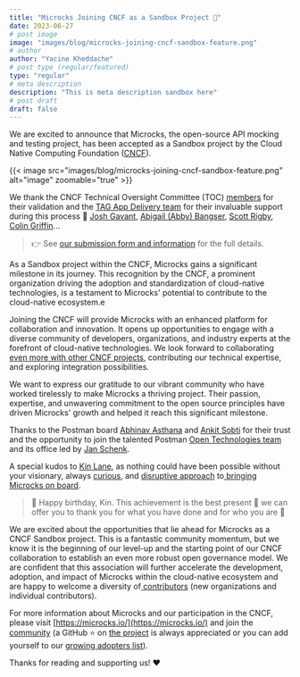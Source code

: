 ```yaml
---
title: "Microcks Joining CNCF as a Sandbox Project 🎉"
date: 2023-06-27
# post image
image: "images/blog/microcks-joining-cncf-sandbox-feature.png"
# author
author: "Yacine Kheddache"
# post type (regular/featured)
type: "regular"
# meta description
description: "This is meta description sandbox here"
# post draft
draft: false
---
```


We are excited to announce that Microcks, the open-source API mocking and testing project, has been accepted as a Sandbox project by the Cloud Native Computing Foundation ([CNCF](https://www.cncf.io/)). 

{{< image src="images/blog/microcks-joining-cncf-sandbox-feature.png" alt="image" zoomable="true" >}}

We thank the CNCF Technical Oversight Committee (TOC) [members](https://www.cncf.io/people/technical-oversight-committee/) for their validation and the [TAG App Delivery team](https://tag-app-delivery.cncf.io/) for their invaluable support during this process 🙏 [Josh Gavant](https://www.linkedin.com/in/joshgav/), [Abigail (Abby) Bangser](https://www.linkedin.com/in/abbybangser/), [Scott Rigby](https://www.linkedin.com/in/scottrigby/), [Colin Griffin](https://www.linkedin.com/in/colin-e-griffin/)...

> 👉 See [our submission form and information](https://github.com/cncf/sandbox/issues/37) for the full details.

As a Sandbox project within the CNCF, Microcks gains a significant milestone in its journey. This recognition by the CNCF, a prominent organization driving the adoption and standardization of cloud-native technologies, is a testament to Microcks' potential to contribute to the cloud-native ecosystem.e

Joining the CNCF will provide Microcks with an enhanced platform for collaboration and innovation. It opens up opportunities to engage with a diverse community of developers, organizations, and industry experts at the forefront of cloud-native technologies. We look forward to collaborating [even more with other CNCF projects](https://www.linkedin.com/feed/update/urn:li:activity:7076562037866147840), contributing our technical expertise, and exploring integration possibilities.

We want to express our gratitude to our vibrant community who have worked tirelessly to make Microcks a thriving project. Their passion, expertise, and unwavering commitment to the open source principles have driven Microcks' growth and helped it reach this significant milestone.

Thanks to the Postman board [Abhinav Asthana](https://www.linkedin.com/in/abhinavasthana/) and [Ankit Sobti](https://www.linkedin.com/in/ankit-sobti/) for their trust and the opportunity to join the talented Postman [Open Technologies team](https://learning.postman.com/open-technologies/) and its office led by [Jan Schenk](https://www.linkedin.com/in/janschenk/).

A special kudos to [Kin Lane](https://www.linkedin.com/in/kinlane/), as nothing could have been possible without your visionary, always [curious](https://apievangelist.com/2023/02/12/the-source-of-truth-for-an-api/), and [disruptive approach](https://www.postman.com/events/breaking-changes/) to[ bringing Microcks on board](https://blog.postman.com/postman-and-microcks-partner-enterprise-grade-mocking-and-testing/).

> 🎂 Happy birthday, Kin. This achievement is the best present 🎁 we can offer you to thank you for what you have done and for who you are 🙌

We are excited about the opportunities that lie ahead for Microcks as a CNCF Sandbox project. This is a fantastic community momentum, but we know it is the beginning of our level-up and the starting point of our CNCF collaboration to establish an even more robust open governance model. We are confident that this association will further accelerate the development, adoption, and impact of Microcks within the cloud-native ecosystem and are happy to welcome a diversity of[ contributors](https://www.linkedin.com/feed/update/urn:li:activity:7076562037866147840/) (new organizations and individual contributors).

For more information about Microcks and our participation in the CNCF, please visit [https://microcks.io/](https://microcks.io/) and join the [community](https://microcks.io/community/) (a GitHub ⭐️ on [the project](https://github.com/microcks/microcks) is always appreciated or you can add yourself to our [growing adopters list](https://github.com/microcks/.github/blob/main/ADOPTERS.md)).

Thanks for reading and supporting us! ❤️

